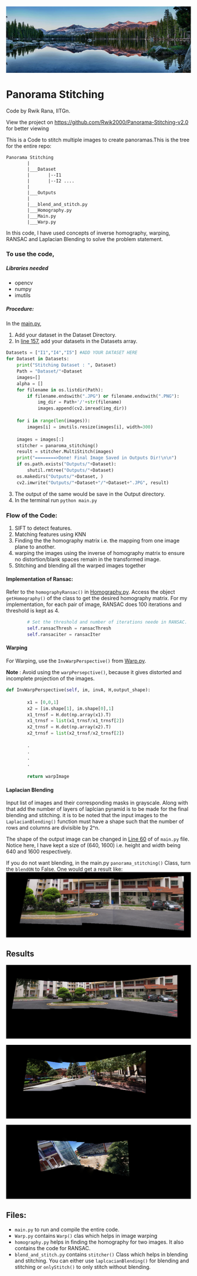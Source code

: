 ![alt text](https://github.com/Rwik2000/Panorama-Stitching-v2.0/blob/main/Dataset/sample.jpg)
# Panorama Stitching

Code by Rwik Rana, IITGn.

View the project on https://github.com/Rwik2000/Panorama-Stitching-v2.0 for better viewing 

This is a Code to stitch multiple images to create panoramas.This is the tree for the entire repo:

```
Panorama Stitching
        |
        |___Dataset
        |       |--I1
        |       |--I2 ....
        |
        |___Outputs
        |
        |___blend_and_stitch.py
        |___Homography.py
        |___Main.py
        |___Warp.py

```

In this code, I have used concepts of inverse homography, 
warping, RANSAC and Laplacian Blending to solve the problem statement.

### To use the code, 

##### Libraries needed
* opencv
* numpy
* imutils

##### Procedure:
In the [main.py](https://github.com/Rwik2000/Panorama-Stitching-v2.0/blob/main/main.py), 
1. Add your dataset in the Dataset Directory.
2. In [line 157](https://github.com/Rwik2000/Panorama-Stitching-v2.0/blob/main/main.py#L157), add your datasets in the Datasets array.
```python
Datasets = ["I1","I4","I5"] #ADD YOUR DATASET HERE
for Dataset in Datasets:
    print("Stitching Dataset : ", Dataset)
    Path = "Dataset/"+Dataset
    images=[]
    alpha = []
    for filename in os.listdir(Path):
        if filename.endswith(".JPG") or filename.endswith(".PNG"):
            img_dir = Path+'/'+str(filename)
            images.append(cv2.imread(img_dir))

    for i in range(len(images)):
        images[i] = imutils.resize(images[i], width=300)

    images = images[:]
    stitcher = panaroma_stitching()
    result = stitcher.MultiStitch(images)
    print("========>Done! Final Image Saved in Outputs Dir!\n\n")
    if os.path.exists("Outputs/"+Dataset):
        shutil.rmtree("Outputs/"+Dataset)
    os.makedirs("Outputs/"+Dataset, )
    cv2.imwrite("Outputs/"+Dataset+"/"+Dataset+".JPG", result)

```
3. The output of the same would be save in the Output directory.
4. In the terminal run `python main.py`

### Flow of the Code:
1. SIFT to detect features.
2. Matching features using KNN
3. Finding the the homography matrix i.e. the mapping from one image plane to another.
4. warping the images using the inverse of homography matrix to 
   ensure no distortion/blank spaces remain in the transformed image.
5. Stitching and blending all the warped images together

#### Implementation of Ransac:
Refer to the `homographyRansac()` in [Homography.py](https://github.com/Rwik2000/Panorama-Stitching-v2.0/blob/main/homography.py). Access the object `getHomography()` of the class to get the desired homography matrix.
For my implementation, for each pair of image, RANSAC does 100 iterations and threshold is kept as 4.
```python
        # Set the threshold and number of iterations neede in RANSAC.
        self.ransacThresh = ransacThresh
        self.ransaciter = ransacIter


```
#### Warping
For Warping, use the `InvWarpPerspective()` from [Warp.py](https://github.com/Rwik2000/Panorama-Stitching-v2.0/blob/main/Warp.py).

**Note** : Avoid using the `warpPersepctive()`, because it gives distorted and incomplete projection of the images.

```python
def InvWarpPerspective(self, im, invA, H,output_shape):

        x1 = [0,0,1]
        x2 = [im.shape[1], im.shape[0],1]
        x1_trnsf = H.dot(np.array(x1).T)
        x1_trnsf = list(x1_trnsf/x1_trnsf[2])
        x2_trnsf = H.dot(np.array(x2).T)
        x2_trnsf = list(x2_trnsf/x2_trnsf[2])

        .
        .
        .
        .       
                
        return warpImage
```
#### Laplacian Blending
Input list of images and their corresponding masks in grayscale. Along with that add the number of layers of laplcian pyramid is to be made for the final blending and stitching. it is to be noted that the input images to the `LaplacianBlending()` function must have a shape such that the number of rows and columns are divisible by 2^n.

The shape of the output image can be changed in [Line 60](https://github.com/Rwik2000/Panorama-Stitching-v2.0/blob/main/main.py#L60) of of `main.py` file. Notice here, I have kept a size of (640, 1600) i.e. height and width being 640 and 1600 respectively.

If you do not want blending, in the main.py `panorama_stitching()` Class, turn the `blendON` to False.
One would get a result like:
![alt text](https://github.com/Rwik2000/Panorama-Stitching-v2.0/blob/main/Outputs/No_blend.png)

## Results

![alt text](https://github.com/Rwik2000/Panorama-Stitching-v2.0/blob/main/Outputs/I1/I1.JPG)

![alt text](https://github.com/Rwik2000/Panorama-Stitching-v2.0/blob/main/Outputs/I4/I4.JPG)

![alt text](https://github.com/Rwik2000/Panorama-Stitching-v2.0/blob/main/Outputs/I5/I5.JPG)


## Files:
* `main.py` to run and compile the entire code.
* `Warp.py` contains `Warp()` clas which helps in image warping
* `homography.py` helps in finding the homography for two images. It also contains the code for RANSAC.
* `blend_and_stitch.py` contains `stitcher()` Class which helps in blending and stitching. You can either use `laplcacianBlending()` for blending and stitching or `onlyStitch()` to only stitch without blending.

